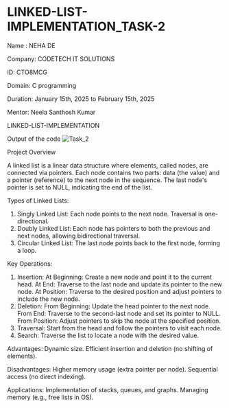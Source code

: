 # LINKED-LIST-IMPLEMENTATION_TASK-2

Name : NEHA DE

Company: CODETECH IT SOLUTIONS

ID: CTO8MCG

Domain: C programming

Duration: January 15th, 2025 to February 15th, 2025

Mentor: Neela Santhosh Kumar

LINKED-LIST-IMPLEMENTATION

Output of the code
![Task_2](https://github.com/user-attachments/assets/ca756de5-ea14-49b8-8358-1e600ec5d381)

Project Overview

A linked list is a linear data structure where elements, called nodes, are connected via pointers. Each node contains two parts: data (the value) and a pointer (reference) to the next node in the sequence. The last node's pointer is set to NULL, indicating the end of the list.

Types of Linked Lists:
1. Singly Linked List: Each node points to the next node. Traversal is one-directional.
2. Doubly Linked List: Each node has pointers to both the previous and next nodes, allowing bidirectional traversal.
3. Circular Linked List: The last node points back to the first node, forming a loop.

Key Operations:
1. Insertion:
At Beginning: Create a new node and point it to the current head.
At End: Traverse to the last node and update its pointer to the new node.
At Position: Traverse to the desired position and adjust pointers to include the new node.
2. Deletion:
From Beginning: Update the head pointer to the next node.
From End: Traverse to the second-last node and set its pointer to NULL.
From Position: Adjust pointers to skip the node at the specified position.
3. Traversal: Start from the head and follow the pointers to visit each node.
4. Search: Traverse the list to locate a node with the desired value.

Advantages:
Dynamic size.
Efficient insertion and deletion (no shifting of elements).

Disadvantages:
Higher memory usage (extra pointer per node).
Sequential access (no direct indexing).

Applications:
Implementation of stacks, queues, and graphs.
Managing memory (e.g., free lists in OS).
